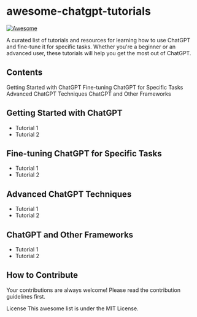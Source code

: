# awesome-chatgpt-tutorials
[![Awesome](https://awesome.re/badge.svg)](https://awesome.re)


A curated list of tutorials and resources for learning how to use ChatGPT and fine-tune it for specific tasks. Whether you're a beginner or an advanced user, these tutorials will help you get the most out of ChatGPT.

## Contents
Getting Started with ChatGPT
Fine-tuning ChatGPT for Specific Tasks
Advanced ChatGPT Techniques
ChatGPT and Other Frameworks

## Getting Started with ChatGPT
* Tutorial 1
* Tutorial 2

## Fine-tuning ChatGPT for Specific Tasks

* Tutorial 1
* Tutorial 2

## Advanced ChatGPT Techniques

* Tutorial 1
* Tutorial 2

## ChatGPT and Other Frameworks

* Tutorial 1
* Tutorial 2

## How to Contribute

Your contributions are always welcome! Please read the contribution guidelines first.

License
This awesome list is under the MIT License.

